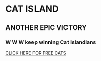 

# CAT ISLAND 
## ANOTHER EPIC VICTORY
### W W W keep winning Cat Islandians




[CLICK HERE FOR FREE CATS](discord.gg/catisland) 

